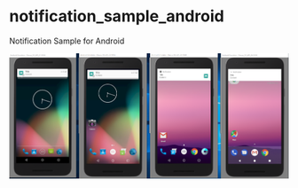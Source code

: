 # notification_sample_android
Notification Sample for Android

![image](https://github.com/JasonWangDev/notification_sample_android/blob/master/screenshot/screenshot.png)
